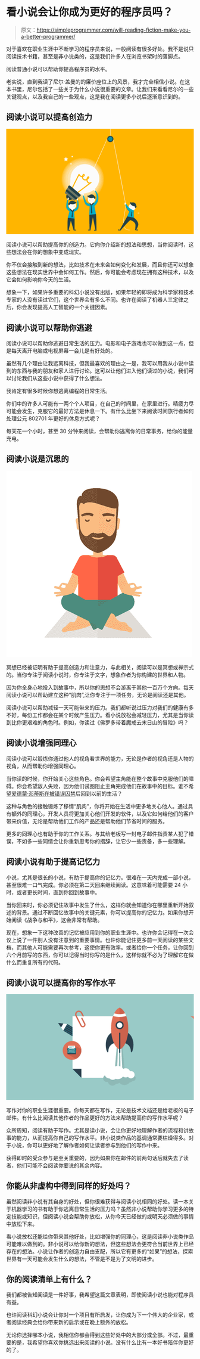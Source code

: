 # 看小说会让你成为更好的程序员吗？

> 原文：<https://simpleprogrammer.com/will-reading-fiction-make-you-a-better-programmer/>

对于喜欢在职业生涯中不断学习的程序员来说，一般阅读有很多好处。我不是说只阅读技术书籍，甚至是非小说类的，这是我们许多人在浏览书架时的落脚点。

阅读普通小说可以帮助你提高程序员的水平。

老实说，直到我读了尼尔·盖曼的的廉价座位上的风景，我才完全相信小说。在这本书里，尼尔包括了一些关于为什么小说很重要的文章。让我们来看看尼尔的一些关键观点，以及我自己的一些观点，这是我在阅读更多小说后逐渐意识到的。

## 阅读小说可以提高创造力

![creativity](img/3696ff11c10f8b7a8a3cf11e71989ce4.png)

阅读小说可以帮助提高你的创造力。它向你介绍新的想法和思想，当你阅读时，这些想法会在你的想象中变成现实。

你不仅会接触到新的想法，比如技术在未来会如何变化和发展，而且你还可以想象这些想法在现实世界中会如何工作。然后，你可能会考虑现在拥有这种技术，以及它会如何影响你今天的生活。

想象一下，如果许多重要的科幻小说没有出版，如果年轻的即将成为科学家和技术专家的人没有读过它们，这个世界会有多么不同。也许在阅读了机器人三定律之后，你会发现提高人工智能的一个关键因素。

## 阅读小说可以帮助你逃避

阅读小说可以帮助你逃避日常生活的压力。电影和电子游戏也可以做到这一点，但是每天离开电脑或电视屏幕一会儿是有好处的。

虽然有几个理由让我远离科技，但我最喜欢的理由之一是，我可以用我从小说中读到的东西与我的朋友和家人进行讨论。这可以让他们进入他们读过的小说，我们可以讨论我们从这些小说中获得了什么想法。

我肯定有很多时候你想逃离编程的日常生活。

你们中的许多人可能有一两个个人项目，在自己的时间里，在家里进行。精疲力尽可能会发生，克服它的最好方法是休息一下。有什么比坐下来阅读时间旅行者如何处理公元 802701 年更好的休息方式呢？

每天花一个小时，甚至 30 分钟来阅读，会帮助你逃离你的日常事务，给你的能量充电。

## 阅读小说是沉思的

![Meditation](img/64b328b2bef3fdfbd6d0d63c60920775.png)

冥想已经被证明有助于提高创造力和注意力，与此相关，阅读可以是冥想或禅宗式的。当你专注于阅读小说时，你专注于文字，想象作者为你构建的世界和人物。

因为你全身心地投入到故事中，所以你的思想不会游离于其他一百万个方向。每天阅读小说可以帮助建立这种“肌肉”,让你专注于一项任务，无论是阅读还是其他。

阅读小说可以帮助减轻一天可能带来的压力。我们都听说过压力对我们的健康有多不好，每份工作都会在某个时候产生压力。看小说放松会减轻压力，尤其是当你读到比你更艰难的角色时。例如，你读过《佛罗多带着魔戒去末日山的冒险》吗？

## 阅读小说增强同理心

阅读小说可以锻炼你通过他人的视角看世界的能力，无论是作者的视角还是人物的视角，从而帮助你增强同理心。

当你读的时候，你开始关心这些角色。你会希望主角能在整个故事中克服他们的障碍。你会希望敌人失败，因为他们试图阻止主角完成他们在故事中的目标。谁不希望[爱德蒙·邓蒂斯在被错误囚禁](http://www.amazon.com/exec/obidos/ASIN/0140449264/makithecompsi-20)后回到以前的生活？

这种与角色的接触锻炼了移情“肌肉”，你将开始在生活中更多地关心他人。通过具有额外的同理心，开发人员将更加关心他们开发的软件，以及它如何给他们的客户带来价值，无论是帮助他们工作的产品还是帮助他们节省时间的服务。

更多的同理心也有助于你的工作关系。与其给老板写一封电子邮件指责某人犯了错误，不如多一些同情会让你重新思考你的措辞，让它少一些责备，多一些理解。

## 阅读小说有助于提高记忆力

小说，尤其是很长的小说，有助于提高你的记忆力。很难在一天内完成一部小说，甚至很难一口气完成。你必须在第二天回来继续阅读。这意味着可能需要 24 小时，或者更长时间，直到你回到故事中。

当你回来时，你必须记住故事中发生了什么，这样你就会知道你在哪里重新开始叙述的背景。通过不断回忆故事中的关键元素，你可以提高你的记忆力。如果你想开始阅读《战争与和平》，这会非常有帮助。

现在，想象一下这种改善的记忆被应用到你的职业生涯中。也许你会记得在一次会议上说了一件别人没有注意到的重要事情。也许你能记住更多前一天阅读的某些文档，而其他人可能需要再次参考，这使你更有效率。或者给你一个任务，让你回到六个月前写的东西，你可以记得当时你写的是什么，这样你就不必为了理解它在做什么而重复所有的代码。

## 阅读小说可以提高你的写作水平

![Writer](img/711b1f8852e9ef4bb2fcfa66ac17dcaf.png)

写作对你的职业生涯很重要。你每天都在写作，无论是技术文档还是给老板的电子邮件。有什么比阅读其他作者的作品更好的方法来帮助提高你的写作水平呢？

众所周知，阅读有助于写作。尤其是读小说，会让你更好地理解作者的流程和讲故事的能力，从而提高你自己的写作水平。非小说类作品的基调通常要枯燥得多。对于小说，你可以更好地了解作者如何让读者参与到他们的写作中来。

获得即时的受众参与是至关重要的，因为如果你在邮件的前两句话后就失去了读者，他们可能不会阅读你要说的其余内容。

## 你能从非虚构中得到同样的好处吗？

虽然阅读非小说有其自身的好处，但你很难获得与阅读小说相同的好处。读一本关于机器学习的书有助于你逃离日常生活的压力吗？虽然非小说帮助你学习更多的特定技能或知识，但阅读小说会帮助你放松，从你今天已经做的或明天必须做的事情中放松下来。

看小说放松还能给你带来其他好处，比如增强你的同理心，这是阅读非小说类作品可能难以做到的。非小说可以给你新的想法，但这些想法会更符合当前世界上已经存在的想法。小说让作者的创造力自由支配，所以它有更多的“如果”的想法，探索世界有一天可能会发生什么的想法，不管是不是为了文明的进步。

## 你的阅读清单上有什么？

我们都被告知阅读是一件好事，我希望这篇文章表明，即使阅读小说也能对程序员有益。

也许阅读科幻小说会让你对一个项目有所启发，让你成为下一个伟大的企业家，或者阅读经典会给你带来新的启示或在晚上额外的放松。

无论你选择哪本小说，我相信你都会得到这些好处中的大部分或全部。不过，最重要的是，我希望你喜欢你挑选出来阅读的小说。没有什么比有一本好书陪伴你更好的了。